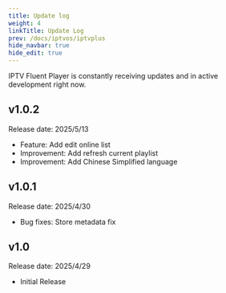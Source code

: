 ```yaml
---
title: Update log
weight: 4
linkTitle: Update Log
prev: /docs/iptvos/iptvplus
hide_navbar: true
hide_edit: true
---
```


IPTV Fluent Player is constantly receiving updates and in active development right now.

<!-- ## v1.0.3

Release date: TBD

- Improvement: Performance improvement while searching in huge lists for 100,000+ contents search -->

## v1.0.2

Release date: 2025/5/13

- Feature: Add edit online list
- Improvement: Add refresh current playlist
- Improvement: Add Chinese Simplified language

## v1.0.1

Release date: 2025/4/30

- Bug fixes: Store metadata fix

## v1.0

Release date: 2025/4/29

- Initial Release
